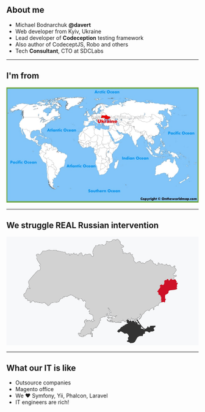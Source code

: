 
##  About me 

* Michael Bodnarchuk **@davert**
* Web developer from Kyiv, Ukraine
* Lead developer of **Codeception** testing framework
* Also author of CodeceptJS, Robo and others
* Tech **Consultant**, CTO at SDCLabs 

---

## I'm from

![](img/ukraine.jpg)

---

## We struggle REAL Russian intervention

![](img/ukraine-conflict.jpg)

---

## What our IT is like

* Outsource companies
* Magento office
* We ❤️ Symfony, Yii, Phalcon, Laravel
* IT engineers are rich!
